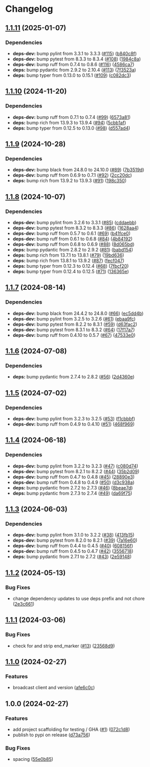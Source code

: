 # Changelog

## [1.1.11](https://github.com/marcoceppi/ibroadcast-dl/compare/v1.1.10...v1.1.11) (2025-01-07)


### Dependencies

* **deps-dev:** bump pylint from 3.3.1 to 3.3.3 ([#115](https://github.com/marcoceppi/ibroadcast-dl/issues/115)) ([b840c8f](https://github.com/marcoceppi/ibroadcast-dl/commit/b840c8fd380622181b0fbd0e206d2071056e1607))
* **deps-dev:** bump pytest from 8.3.3 to 8.3.4 ([#108](https://github.com/marcoceppi/ibroadcast-dl/issues/108)) ([1984c8a](https://github.com/marcoceppi/ibroadcast-dl/commit/1984c8a1238e667c1d7c0980560ec641b71c126e))
* **deps-dev:** bump ruff from 0.7.4 to 0.8.6 ([#116](https://github.com/marcoceppi/ibroadcast-dl/issues/116)) ([4586ca7](https://github.com/marcoceppi/ibroadcast-dl/commit/4586ca787db20be47b131c9425770d45e7650016))
* **deps:** bump pydantic from 2.9.2 to 2.10.4 ([#113](https://github.com/marcoceppi/ibroadcast-dl/issues/113)) ([7f3523a](https://github.com/marcoceppi/ibroadcast-dl/commit/7f3523a96d86d6a2de3aa35ba76441ba6cc7f5cc))
* **deps:** bump typer from 0.13.0 to 0.15.1 ([#109](https://github.com/marcoceppi/ibroadcast-dl/issues/109)) ([c082dc3](https://github.com/marcoceppi/ibroadcast-dl/commit/c082dc3a63a7c5f951af63ac9bb4cf058dcd5355))

## [1.1.10](https://github.com/marcoceppi/ibroadcast-dl/compare/v1.1.9...v1.1.10) (2024-11-20)


### Dependencies

* **deps-dev:** bump ruff from 0.7.1 to 0.7.4 ([#99](https://github.com/marcoceppi/ibroadcast-dl/issues/99)) ([6573a81](https://github.com/marcoceppi/ibroadcast-dl/commit/6573a81da0d04e376013f88fb3a69d6b6b13dd42))
* **deps:** bump rich from 13.9.3 to 13.9.4 ([#94](https://github.com/marcoceppi/ibroadcast-dl/issues/94)) ([5cbb1af](https://github.com/marcoceppi/ibroadcast-dl/commit/5cbb1af84c58a7ba6b88dc4a78cb2ff98e4c9e37))
* **deps:** bump typer from 0.12.5 to 0.13.0 ([#98](https://github.com/marcoceppi/ibroadcast-dl/issues/98)) ([d557ad4](https://github.com/marcoceppi/ibroadcast-dl/commit/d557ad41991730ddaf5e82b53f2e1ddc354d4d1e))

## [1.1.9](https://github.com/marcoceppi/ibroadcast-dl/compare/v1.1.8...v1.1.9) (2024-10-28)


### Dependencies

* **deps-dev:** bump black from 24.8.0 to 24.10.0 ([#89](https://github.com/marcoceppi/ibroadcast-dl/issues/89)) ([7b3519d](https://github.com/marcoceppi/ibroadcast-dl/commit/7b3519de8cdf1b9895e3dae0da8eb4ee054a74d8))
* **deps-dev:** bump ruff from 0.6.9 to 0.7.1 ([#92](https://github.com/marcoceppi/ibroadcast-dl/issues/92)) ([2cc20dc](https://github.com/marcoceppi/ibroadcast-dl/commit/2cc20dcc0d9b4ebbefabd4d75c7d92ad5d5e0e57))
* **deps:** bump rich from 13.9.2 to 13.9.3 ([#91](https://github.com/marcoceppi/ibroadcast-dl/issues/91)) ([198c350](https://github.com/marcoceppi/ibroadcast-dl/commit/198c350603d150b64daebd13d8bdc05435675c1d))

## [1.1.8](https://github.com/marcoceppi/ibroadcast-dl/compare/v1.1.7...v1.1.8) (2024-10-07)


### Dependencies

* **deps-dev:** bump pylint from 3.2.6 to 3.3.1 ([#85](https://github.com/marcoceppi/ibroadcast-dl/issues/85)) ([cddaebb](https://github.com/marcoceppi/ibroadcast-dl/commit/cddaebbab9e64130c32a7e3ff7b2ea631dc56112))
* **deps-dev:** bump pytest from 8.3.2 to 8.3.3 ([#86](https://github.com/marcoceppi/ibroadcast-dl/issues/86)) ([1628aa4](https://github.com/marcoceppi/ibroadcast-dl/commit/1628aa4566c458f3d2abffa1fe6f1eef2a5e6ce7))
* **deps-dev:** bump ruff from 0.5.7 to 0.6.1 ([#69](https://github.com/marcoceppi/ibroadcast-dl/issues/69)) ([b41fce0](https://github.com/marcoceppi/ibroadcast-dl/commit/b41fce0c30f4ec9c83e99e7f4fe27f5999bb1a12))
* **deps-dev:** bump ruff from 0.6.1 to 0.6.8 ([#84](https://github.com/marcoceppi/ibroadcast-dl/issues/84)) ([4b84192](https://github.com/marcoceppi/ibroadcast-dl/commit/4b841921fd5a65b4677ffccc1f66b4838d949208))
* **deps-dev:** bump ruff from 0.6.8 to 0.6.9 ([#88](https://github.com/marcoceppi/ibroadcast-dl/issues/88)) ([8d065bd](https://github.com/marcoceppi/ibroadcast-dl/commit/8d065bd9a34022b82e3ba4bcbcc8e14c438228ec))
* **deps:** bump pydantic from 2.8.2 to 2.9.2 ([#81](https://github.com/marcoceppi/ibroadcast-dl/issues/81)) ([babd154](https://github.com/marcoceppi/ibroadcast-dl/commit/babd154de70c2d1e0b8a397d820ba9367d63ac75))
* **deps:** bump rich from 13.7.1 to 13.8.1 ([#79](https://github.com/marcoceppi/ibroadcast-dl/issues/79)) ([19bd636](https://github.com/marcoceppi/ibroadcast-dl/commit/19bd636052e044a58204dca95e2f22561031155f))
* **deps:** bump rich from 13.8.1 to 13.9.2 ([#87](https://github.com/marcoceppi/ibroadcast-dl/issues/87)) ([fecf047](https://github.com/marcoceppi/ibroadcast-dl/commit/fecf047e2356c0eabc94d54840121b6d373ddc1f))
* **deps:** bump typer from 0.12.3 to 0.12.4 ([#68](https://github.com/marcoceppi/ibroadcast-dl/issues/68)) ([7fbcf20](https://github.com/marcoceppi/ibroadcast-dl/commit/7fbcf20cbba0bb446ec6fc77502942485ed7835f))
* **deps:** bump typer from 0.12.4 to 0.12.5 ([#71](https://github.com/marcoceppi/ibroadcast-dl/issues/71)) ([136365e](https://github.com/marcoceppi/ibroadcast-dl/commit/136365efddf7404a14994cc79ccc4c64b36cfe8e))

## [1.1.7](https://github.com/marcoceppi/ibroadcast-dl/compare/v1.1.6...v1.1.7) (2024-08-14)


### Dependencies

* **deps-dev:** bump black from 24.4.2 to 24.8.0 ([#66](https://github.com/marcoceppi/ibroadcast-dl/issues/66)) ([ec5dd4b](https://github.com/marcoceppi/ibroadcast-dl/commit/ec5dd4b521b5c9032c027a6953c6b63b0fb16769))
* **deps-dev:** bump pylint from 3.2.5 to 3.2.6 ([#61](https://github.com/marcoceppi/ibroadcast-dl/issues/61)) ([ebaa9fc](https://github.com/marcoceppi/ibroadcast-dl/commit/ebaa9fc9c244555d495421ee03b4d108f5dedec2))
* **deps-dev:** bump pytest from 8.2.2 to 8.3.1 ([#59](https://github.com/marcoceppi/ibroadcast-dl/issues/59)) ([d63fac2](https://github.com/marcoceppi/ibroadcast-dl/commit/d63fac2458f7fe49f349b86a34c194407041c843))
* **deps-dev:** bump pytest from 8.3.1 to 8.3.2 ([#64](https://github.com/marcoceppi/ibroadcast-dl/issues/64)) ([17f17a7](https://github.com/marcoceppi/ibroadcast-dl/commit/17f17a7bff1ebed0a6cb5c6b5462dd475a834396))
* **deps-dev:** bump ruff from 0.4.10 to 0.5.7 ([#67](https://github.com/marcoceppi/ibroadcast-dl/issues/67)) ([47533e0](https://github.com/marcoceppi/ibroadcast-dl/commit/47533e0c60aca8eee43c816126bd03001f529b00))

## [1.1.6](https://github.com/marcoceppi/ibroadcast-dl/compare/v1.1.5...v1.1.6) (2024-07-08)


### Dependencies

* **deps:** bump pydantic from 2.7.4 to 2.8.2 ([#56](https://github.com/marcoceppi/ibroadcast-dl/issues/56)) ([2d4360e](https://github.com/marcoceppi/ibroadcast-dl/commit/2d4360eb25daec495eb1be01b64bdd1c9d4b3685))

## [1.1.5](https://github.com/marcoceppi/ibroadcast-dl/compare/v1.1.4...v1.1.5) (2024-07-02)


### Dependencies

* **deps-dev:** bump pylint from 3.2.3 to 3.2.5 ([#53](https://github.com/marcoceppi/ibroadcast-dl/issues/53)) ([f1cbbbf](https://github.com/marcoceppi/ibroadcast-dl/commit/f1cbbbf9bbdbdddcc1b399ec4f5521c409cbc2e7))
* **deps-dev:** bump ruff from 0.4.9 to 0.4.10 ([#51](https://github.com/marcoceppi/ibroadcast-dl/issues/51)) ([468f969](https://github.com/marcoceppi/ibroadcast-dl/commit/468f969ca0fe42de3eb959f90365dd9a631c6ab2))

## [1.1.4](https://github.com/marcoceppi/ibroadcast-dl/compare/v1.1.3...v1.1.4) (2024-06-18)


### Dependencies

* **deps-dev:** bump pylint from 3.2.2 to 3.2.3 ([#47](https://github.com/marcoceppi/ibroadcast-dl/issues/47)) ([c080d74](https://github.com/marcoceppi/ibroadcast-dl/commit/c080d74a9bd9db9a56005168be1e0cc72dfabd5f))
* **deps-dev:** bump pytest from 8.2.1 to 8.2.2 ([#44](https://github.com/marcoceppi/ibroadcast-dl/issues/44)) ([35b2d09](https://github.com/marcoceppi/ibroadcast-dl/commit/35b2d090cf965030dfc6253357e30d16b449527e))
* **deps-dev:** bump ruff from 0.4.7 to 0.4.8 ([#45](https://github.com/marcoceppi/ibroadcast-dl/issues/45)) ([28890e3](https://github.com/marcoceppi/ibroadcast-dl/commit/28890e3b9633de8fd68f6b2c0fe95846f322c966))
* **deps-dev:** bump ruff from 0.4.8 to 0.4.9 ([#50](https://github.com/marcoceppi/ibroadcast-dl/issues/50)) ([d3c938a](https://github.com/marcoceppi/ibroadcast-dl/commit/d3c938ac911ddfef46635c446ab1c551b81e3579))
* **deps:** bump pydantic from 2.7.2 to 2.7.3 ([#46](https://github.com/marcoceppi/ibroadcast-dl/issues/46)) ([8beae7d](https://github.com/marcoceppi/ibroadcast-dl/commit/8beae7d6551ce77174ad57ed58ab4e70ec81825b))
* **deps:** bump pydantic from 2.7.3 to 2.7.4 ([#49](https://github.com/marcoceppi/ibroadcast-dl/issues/49)) ([da69f75](https://github.com/marcoceppi/ibroadcast-dl/commit/da69f75591094ed147afe0e537ea248fb4129a85))

## [1.1.3](https://github.com/marcoceppi/ibroadcast-dl/compare/v1.1.2...v1.1.3) (2024-06-03)


### Dependencies

* **deps-dev:** bump pylint from 3.1.0 to 3.2.2 ([#38](https://github.com/marcoceppi/ibroadcast-dl/issues/38)) ([413fb15](https://github.com/marcoceppi/ibroadcast-dl/commit/413fb15cbffcd96f52bccf3806242ed8cc699450))
* **deps-dev:** bump pytest from 8.2.0 to 8.2.1 ([#39](https://github.com/marcoceppi/ibroadcast-dl/issues/39)) ([7a16e60](https://github.com/marcoceppi/ibroadcast-dl/commit/7a16e606cd5c876165293ed292d27bcdf6879e07))
* **deps-dev:** bump ruff from 0.4.4 to 0.4.5 ([#40](https://github.com/marcoceppi/ibroadcast-dl/issues/40)) ([608156f](https://github.com/marcoceppi/ibroadcast-dl/commit/608156fe2c33d695f5891436c0d7ad4e72777713))
* **deps-dev:** bump ruff from 0.4.5 to 0.4.7 ([#42](https://github.com/marcoceppi/ibroadcast-dl/issues/42)) ([3556718](https://github.com/marcoceppi/ibroadcast-dl/commit/3556718e0cf5f243144ee1875862d37f7263b7c1))
* **deps:** bump pydantic from 2.7.1 to 2.7.2 ([#43](https://github.com/marcoceppi/ibroadcast-dl/issues/43)) ([2e59148](https://github.com/marcoceppi/ibroadcast-dl/commit/2e5914876984e399860fbbe9c74c86ba9af3f425))

## [1.1.2](https://github.com/marcoceppi/ibroadcast-dl/compare/v1.1.1...v1.1.2) (2024-05-13)


### Bug Fixes

* change dependency updates to use deps prefix and not chore ([2e3c661](https://github.com/marcoceppi/ibroadcast-dl/commit/2e3c661254d8181b2e6d9b956cf77b7a000fb713))

## [1.1.1](https://github.com/marcoceppi/ibroadcast-dl/compare/v1.1.0...v1.1.1) (2024-03-06)


### Bug Fixes

* check for and strip end_marker ([#13](https://github.com/marcoceppi/ibroadcast-dl/issues/13)) ([23568d9](https://github.com/marcoceppi/ibroadcast-dl/commit/23568d9e5f03acc73fff03cc9d8dea033f2fb94a))

## [1.1.0](https://github.com/marcoceppi/ibroadcast-dl/compare/v1.0.0...v1.1.0) (2024-02-27)


### Features

* broadcast client and version ([afe6c0c](https://github.com/marcoceppi/ibroadcast-dl/commit/afe6c0c97911d259265f789309a314fee4888b8b))

## 1.0.0 (2024-02-27)


### Features

* add project scaffolding for testing / GHA ([#1](https://github.com/marcoceppi/ibroadcast-dl/issues/1)) ([072c1d8](https://github.com/marcoceppi/ibroadcast-dl/commit/072c1d8ae0c62ed41fad173bc70c5a93b17f4fd8))
* publish to pypi on release ([d73a756](https://github.com/marcoceppi/ibroadcast-dl/commit/d73a75624e33119153570a13c629742591459337))


### Bug Fixes

* spacing ([55e0b85](https://github.com/marcoceppi/ibroadcast-dl/commit/55e0b8507779dcc59f627ad4ea8259a469cb52b3))
